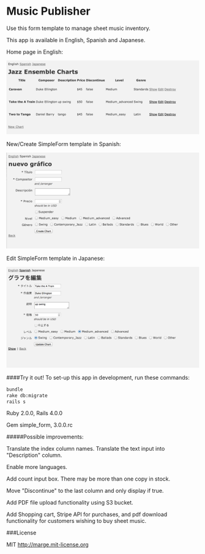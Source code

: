 # Music Publisher

Use this form template to manage sheet music inventory.

This app is available in English, Spanish and Japanese.

Home page in English:

![Alt text](/lib/assets/musicpub_index.png)

New/Create SimpleForm template in Spanish:

![Alt text](/lib/assets/mupub_sp_create.png)

Edit SimpleForm template in Japanese:

![Alt text](/lib/assets/mupub_ja_edit.png)

####Try it out!  To set-up this app in development, run these commands:

```
bundle
rake db:migrate
rails s

```

Ruby 2.0.0, Rails 4.0.0


Gem simple_form, 3.0.0.rc


#####Possible improvements:

Translate the index column names.  Translate the text input into "Description" column.

Enable more languages.

Add count input box. There may be more than one copy in stock.

Move "Discontinue" to the last column and only display if true.

Add PDF file upload functionality using S3 bucket.

Add Shopping cart, Stripe API for purchases, and pdf download functionality for customers wishing to buy sheet music.


###License

MIT http://marge.mit-license.org
